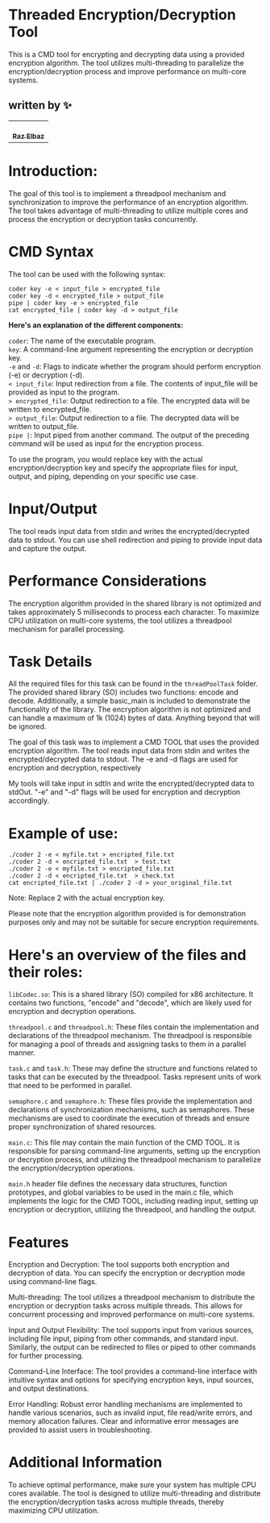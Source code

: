 
# Threaded Encryption/Decryption Tool
This is a CMD tool for encrypting and decrypting data using a provided encryption algorithm. The tool utilizes multi-threading to parallelize the encryption/decryption process and improve performance on multi-core systems.

## written by ✨

<!-- ALL-CONTRIBUTORS-LIST:START - Do not remove or modify this section -->
<!-- prettier-ignore-start -->
<!-- markdownlint-disable -->
<table>
  <tr>
    <td align="center"><a href="https://github.com/RazElbaz"><br /><sub><b>Raz Elbaz</b></sub></a><br /> </td>
  </tr>
</table>

</table>

# Introduction:
  
The goal of this tool is to implement a threadpool mechanism and synchronization to improve the performance of an encryption algorithm. The tool takes advantage of multi-threading to utilize multiple cores and process the encryption or decryption tasks concurrently.

# CMD Syntax
The tool can be used with the following syntax:

```coder key -e < input_file > encrypted_file```  
```coder key -d < encrypted_file > output_file```  
```pipe | coder key -e > encrypted_file```  
```cat encrypted_file | coder key -d > output_file```  

**Here's an explanation of the different components:**

```coder```: The name of the executable program.  
```key```: A command-line argument representing the encryption or decryption key.  
```-e``` and ```-d```: Flags to indicate whether the program should perform encryption (-e) or decryption (-d).  
```< input_file```: Input redirection from a file. The contents of input_file will be provided as input to the program.  
```> encrypted_file```: Output redirection to a file. The encrypted data will be written to encrypted_file.  
```> output_file```: Output redirection to a file. The decrypted data will be written to output_file.  
```pipe |```: Input piped from another command. The output of the preceding command will be used as input for the encryption process.  

To use the program, you would replace key with the actual encryption/decryption key and specify the appropriate files for input, output, and piping, depending on your specific use case.

# Input/Output
The tool reads input data from stdin and writes the encrypted/decrypted data to stdout. You can use shell redirection and piping to provide input data and capture the output.

# Performance Considerations
The encryption algorithm provided in the shared library is not optimized and takes approximately 5 milliseconds to process each character. To maximize CPU utilization on multi-core systems, the tool utilizes a threadpool mechanism for parallel processing.

# Task Details   

All the required files for this task can be found in the ```threadPoolTask``` folder. The provided shared library (SO) includes two functions: encode and decode. Additionally, a simple basic_main is included to demonstrate the functionality of the library. The encryption algorithm is not optimized and can handle a maximum of 1k (1024) bytes of data. Anything beyond that will be ignored.

The goal of this task was to implement a CMD TOOL that uses the provided encryption algorithm. The tool reads input data from stdin and writes the encrypted/decrypted data to stdout. The -e and -d flags are used for encryption and decryption, respectively


My tools will take input in sdtIn and write the encrypted/decrypted data to stdOut.
"-e" and "-d" flags will be used for encryption and decryption accordingly.

# Example of use:
 ```./coder 2 -e < myfile.txt > encripted_file.txt```   
 ```./coder 2 -d < encripted_file.txt  > test.txt ```  
```./coder 2 -e < myfile.txt > encripted_file.txt```  
```./coder 2 -d < encripted_file.txt  > check.txt```  
```cat encripted_file.txt | ./coder 2 -d > your_original_file.txt```

Note: Replace 2 with the actual encryption key.

Please note that the encryption algorithm provided is for demonstration purposes only and may not be suitable for secure encryption requirements.

# Here's an overview of the files and their roles:

```libCodec.so```: This is a shared library (SO) compiled for x86 architecture. It contains two functions, "encode" and "decode", which are likely used for encryption and decryption operations.

```threadpool.c``` and ```threadpool.h```: These files contain the implementation and declarations of the threadpool mechanism. The threadpool is responsible for managing a pool of threads and assigning tasks to them in a parallel manner.

```task.c``` and ```task.h```: These may define the structure and functions related to tasks that can be executed by the threadpool. Tasks represent units of work that need to be performed in parallel.

```semaphore.c``` and ```semaphore.h```: These files provide the implementation and declarations of synchronization mechanisms, such as semaphores. These mechanisms are used to coordinate the execution of threads and ensure proper synchronization of shared resources.

```main.c```: This file may contain the main function of the CMD TOOL. It is responsible for parsing command-line arguments, setting up the encryption or decryption process, and utilizing the threadpool mechanism to parallelize the encryption/decryption operations.

```main.h``` header file defines the necessary data structures, function prototypes, and global variables to be used in the main.c file, which implements the logic for the CMD TOOL, including reading input, setting up encryption or decryption, utilizing the threadpool, and handling the output.


# Features
Encryption and Decryption: The tool supports both encryption and decryption of data. You can specify the encryption or decryption mode using command-line flags.

Multi-threading: The tool utilizes a threadpool mechanism to distribute the encryption or decryption tasks across multiple threads. This allows for concurrent processing and improved performance on multi-core systems.

Input and Output Flexibility: The tool supports input from various sources, including file input, piping from other commands, and standard input. Similarly, the output can be redirected to files or piped to other commands for further processing.

Command-Line Interface: The tool provides a command-line interface with intuitive syntax and options for specifying encryption keys, input sources, and output destinations.

Error Handling: Robust error handling mechanisms are implemented to handle various scenarios, such as invalid input, file read/write errors, and memory allocation failures. Clear and informative error messages are provided to assist users in troubleshooting.

# Additional Information
To achieve optimal performance, make sure your system has multiple CPU cores available. The tool is designed to utilize multi-threading and distribute the encryption/decryption tasks across multiple threads, thereby maximizing CPU utilization.
